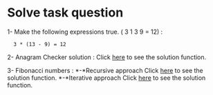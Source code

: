 # Solve task question

1- Make the following expressions true. ( 3 1 3 9 = 12) : 

      3 * (13 - 9) = 12
   
2- Anagram Checker solution :
   Click [here](https://github.com/majededdin/CurrencyApp/blob/master/app/src/main/java/com/majed/currencyapp/anagrams/AnagramsChecker.kt) to see the solution function.
   

3- Fibonacci numbers :
            *-*Recursive approach
            Click [here](https://github.com/majededdin/CurrencyApp/blob/master/app/src/main/java/com/majed/currencyapp/fibonacci/FibonacciRecursiveNumber.kt) to see the solution function.
            *-*Iterative approach
            Click [here](https://github.com/majededdin/CurrencyApp/blob/master/app/src/main/java/com/majed/currencyapp/fibonacci/FibonacciIterativeNumber.kt) to see the solution function.
   
